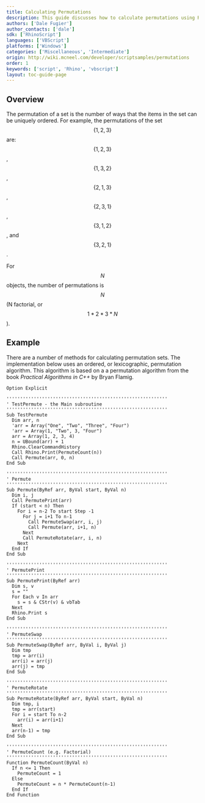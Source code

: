 ```yaml
---
title: Calculating Permutations
description: This guide discusses how to calculate permutations using RhinoScript.
authors: ['Dale Fugier']
author_contacts: ['dale']
sdk: ['RhinoScript']
languages: ['VBScript']
platforms: ['Windows']
categories: ['Miscellaneous', 'Intermediate']
origin: http://wiki.mcneel.com/developer/scriptsamples/permutations
order: 1
keywords: ['script', 'Rhino', 'vbscript']
layout: toc-guide-page
---
```


 
## Overview

The permutation of a set is the number of ways that the items in the set can be uniquely ordered.  For example, the permutations of the set $$\{1, 2, 3\}$$ are: $$\{1, 2, 3\}$$, $$\{1, 3, 2\}$$, $$\{2, 1, 3\}$$, $$\{2, 3, 1\}$$, $$\{3, 1, 2\}$$, and $$\{3, 2, 1\}$$.

For $$N$$ objects, the number of permutations is $$N$$ (N factorial, or $$1 * 2 * 3 * N$$).

## Example

There are a number of methods for calculating permutation sets.  The implementation below uses an ordered, or lexicographic, permutation algorithm.  This algorithm is based on a a permutation algorithm from the book *Practical Algorithms in C++* by Bryan Flamig.

```vbnet
Option Explicit

'''''''''''''''''''''''''''''''''''''''''''''''''''''''''''
' TestPermute - the Main subroutine
'''''''''''''''''''''''''''''''''''''''''''''''''''''''''''
Sub TestPermute
  Dim arr, n
  'arr = Array("One", "Two", "Three", "Four")
  'arr = Array(1, "Two", 3, "Four")
  arr = Array(1, 2, 3, 4)
  n = UBound(arr) + 1
  Rhino.ClearCommandHistory
  Call Rhino.Print(PermuteCount(n))
  Call Permute(arr, 0, n)
End Sub

'''''''''''''''''''''''''''''''''''''''''''''''''''''''''''
' Permute
'''''''''''''''''''''''''''''''''''''''''''''''''''''''''''
Sub Permute(ByRef arr, ByVal start, ByVal n)
  Dim i, j
  Call PermutePrint(arr)
  If (start < n) Then
    For i = n-2 To start Step -1
      For j = i+1 To n-1
        Call PermuteSwap(arr, i, j)
        Call Permute(arr, i+1, n)
      Next
      Call PermuteRotate(arr, i, n)
    Next
  End If
End Sub

'''''''''''''''''''''''''''''''''''''''''''''''''''''''''''
' PermutePrint
'''''''''''''''''''''''''''''''''''''''''''''''''''''''''''
Sub PermutePrint(ByRef arr)
  Dim s, v
  s = ""
  For Each v In arr
    s = s & CStr(v) & vbTab
  Next
  Rhino.Print s
End Sub

'''''''''''''''''''''''''''''''''''''''''''''''''''''''''''
' PermuteSwap
'''''''''''''''''''''''''''''''''''''''''''''''''''''''''''
Sub PermuteSwap(ByRef arr, ByVal i, ByVal j)
  Dim tmp
  tmp = arr(i)
  arr(i) = arr(j)
  arr(j) = tmp
End Sub

'''''''''''''''''''''''''''''''''''''''''''''''''''''''''''
' PermuteRotate
'''''''''''''''''''''''''''''''''''''''''''''''''''''''''''
Sub PermuteRotate(ByRef arr, ByVal start, ByVal n)
  Dim tmp, i
  tmp = arr(start)
  For i = start To n-2
    arr(i) = arr(i+1)
  Next
  arr(n-1) = tmp
End Sub

'''''''''''''''''''''''''''''''''''''''''''''''''''''''''''
' PermuteCount (e.g. Factorial)
'''''''''''''''''''''''''''''''''''''''''''''''''''''''''''
Function PermuteCount(ByVal n)
  If n <= 1 Then
    PermuteCount = 1
  Else
    PermuteCount = n * PermuteCount(n-1)
  End If
End Function
```

